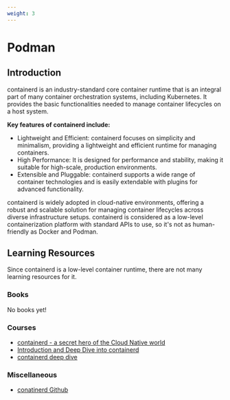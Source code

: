 ```yaml
---
weight: 3
---
```


# Podman

## Introduction

containerd is an industry-standard core container runtime that is an integral part of many container orchestration systems, 
including Kubernetes. It provides the basic functionalities needed to manage container lifecycles on a host system.

**Key features of containerd include:**

* Lightweight and Efficient: containerd focuses on simplicity and minimalism, providing a lightweight and efficient runtime for managing containers.
* High Performance: It is designed for performance and stability, making it suitable for high-scale, production environments.
* Extensible and Pluggable: containerd supports a wide range of container technologies and is easily extendable with plugins for advanced functionality.

containerd is widely adopted in cloud-native environments, offering a robust 
and scalable solution for managing container lifecycles across diverse infrastructure setups.
containerd is considered as a low-level containerization platform with standard APIs to use, so 
it's not as human-friendly as Docker and Podman.


## Learning Resources

Since containerd is a low-level container runtime, there are not many learning resources for it.

### Books
No books yet!

### Courses
- [containerd - a secret hero of the Cloud Native world](https://www.youtube.com/watch?v=3_jUWW2j_TI)
- [Introduction and Deep Dive into containerd](https://www.youtube.com/watch?v=HFEZq2YddPU)
- [containerd deep dive](https://www.youtube.com/watch?v=UUDDCetB7_A)

### Miscellaneous
- [conatinerd Github](https://github.com/containerd/containerd/blob/main/docs/getting-started.md)
